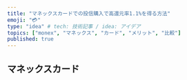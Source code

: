 ```yaml
---
title: "マネックスカードでの投信購入で高還元率1.1%を得る方法"
emoji: "💳"
type: "idea" # tech: 技術記事 / idea: アイデア
topics: ["monex", "マネックス", "カード", "メリット", "比較"]
published: true
---
```


## マネックスカード